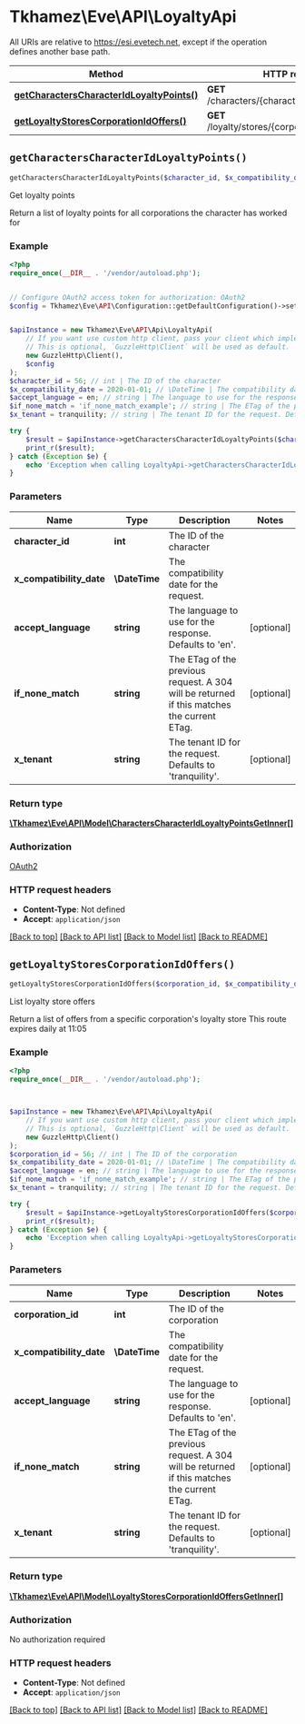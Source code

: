 # Tkhamez\Eve\API\LoyaltyApi

All URIs are relative to https://esi.evetech.net, except if the operation defines another base path.

| Method | HTTP request | Description |
| ------------- | ------------- | ------------- |
| [**getCharactersCharacterIdLoyaltyPoints()**](LoyaltyApi.md#getCharactersCharacterIdLoyaltyPoints) | **GET** /characters/{character_id}/loyalty/points | Get loyalty points |
| [**getLoyaltyStoresCorporationIdOffers()**](LoyaltyApi.md#getLoyaltyStoresCorporationIdOffers) | **GET** /loyalty/stores/{corporation_id}/offers | List loyalty store offers |


## `getCharactersCharacterIdLoyaltyPoints()`

```php
getCharactersCharacterIdLoyaltyPoints($character_id, $x_compatibility_date, $accept_language, $if_none_match, $x_tenant): \Tkhamez\Eve\API\Model\CharactersCharacterIdLoyaltyPointsGetInner[]
```

Get loyalty points

Return a list of loyalty points for all corporations the character has worked for

### Example

```php
<?php
require_once(__DIR__ . '/vendor/autoload.php');


// Configure OAuth2 access token for authorization: OAuth2
$config = Tkhamez\Eve\API\Configuration::getDefaultConfiguration()->setAccessToken('YOUR_ACCESS_TOKEN');


$apiInstance = new Tkhamez\Eve\API\Api\LoyaltyApi(
    // If you want use custom http client, pass your client which implements `GuzzleHttp\ClientInterface`.
    // This is optional, `GuzzleHttp\Client` will be used as default.
    new GuzzleHttp\Client(),
    $config
);
$character_id = 56; // int | The ID of the character
$x_compatibility_date = 2020-01-01; // \DateTime | The compatibility date for the request.
$accept_language = en; // string | The language to use for the response. Defaults to 'en'.
$if_none_match = 'if_none_match_example'; // string | The ETag of the previous request. A 304 will be returned if this matches the current ETag.
$x_tenant = tranquility; // string | The tenant ID for the request. Defaults to 'tranquility'.

try {
    $result = $apiInstance->getCharactersCharacterIdLoyaltyPoints($character_id, $x_compatibility_date, $accept_language, $if_none_match, $x_tenant);
    print_r($result);
} catch (Exception $e) {
    echo 'Exception when calling LoyaltyApi->getCharactersCharacterIdLoyaltyPoints: ', $e->getMessage(), PHP_EOL;
}
```

### Parameters

| Name | Type | Description  | Notes |
| ------------- | ------------- | ------------- | ------------- |
| **character_id** | **int**| The ID of the character | |
| **x_compatibility_date** | **\DateTime**| The compatibility date for the request. | |
| **accept_language** | **string**| The language to use for the response. Defaults to &#39;en&#39;. | [optional] |
| **if_none_match** | **string**| The ETag of the previous request. A 304 will be returned if this matches the current ETag. | [optional] |
| **x_tenant** | **string**| The tenant ID for the request. Defaults to &#39;tranquility&#39;. | [optional] |

### Return type

[**\Tkhamez\Eve\API\Model\CharactersCharacterIdLoyaltyPointsGetInner[]**](../Model/CharactersCharacterIdLoyaltyPointsGetInner.md)

### Authorization

[OAuth2](../../README.md#OAuth2)

### HTTP request headers

- **Content-Type**: Not defined
- **Accept**: `application/json`

[[Back to top]](#) [[Back to API list]](../../README.md#endpoints)
[[Back to Model list]](../../README.md#models)
[[Back to README]](../../README.md)

## `getLoyaltyStoresCorporationIdOffers()`

```php
getLoyaltyStoresCorporationIdOffers($corporation_id, $x_compatibility_date, $accept_language, $if_none_match, $x_tenant): \Tkhamez\Eve\API\Model\LoyaltyStoresCorporationIdOffersGetInner[]
```

List loyalty store offers

Return a list of offers from a specific corporation's loyalty store  This route expires daily at 11:05

### Example

```php
<?php
require_once(__DIR__ . '/vendor/autoload.php');



$apiInstance = new Tkhamez\Eve\API\Api\LoyaltyApi(
    // If you want use custom http client, pass your client which implements `GuzzleHttp\ClientInterface`.
    // This is optional, `GuzzleHttp\Client` will be used as default.
    new GuzzleHttp\Client()
);
$corporation_id = 56; // int | The ID of the corporation
$x_compatibility_date = 2020-01-01; // \DateTime | The compatibility date for the request.
$accept_language = en; // string | The language to use for the response. Defaults to 'en'.
$if_none_match = 'if_none_match_example'; // string | The ETag of the previous request. A 304 will be returned if this matches the current ETag.
$x_tenant = tranquility; // string | The tenant ID for the request. Defaults to 'tranquility'.

try {
    $result = $apiInstance->getLoyaltyStoresCorporationIdOffers($corporation_id, $x_compatibility_date, $accept_language, $if_none_match, $x_tenant);
    print_r($result);
} catch (Exception $e) {
    echo 'Exception when calling LoyaltyApi->getLoyaltyStoresCorporationIdOffers: ', $e->getMessage(), PHP_EOL;
}
```

### Parameters

| Name | Type | Description  | Notes |
| ------------- | ------------- | ------------- | ------------- |
| **corporation_id** | **int**| The ID of the corporation | |
| **x_compatibility_date** | **\DateTime**| The compatibility date for the request. | |
| **accept_language** | **string**| The language to use for the response. Defaults to &#39;en&#39;. | [optional] |
| **if_none_match** | **string**| The ETag of the previous request. A 304 will be returned if this matches the current ETag. | [optional] |
| **x_tenant** | **string**| The tenant ID for the request. Defaults to &#39;tranquility&#39;. | [optional] |

### Return type

[**\Tkhamez\Eve\API\Model\LoyaltyStoresCorporationIdOffersGetInner[]**](../Model/LoyaltyStoresCorporationIdOffersGetInner.md)

### Authorization

No authorization required

### HTTP request headers

- **Content-Type**: Not defined
- **Accept**: `application/json`

[[Back to top]](#) [[Back to API list]](../../README.md#endpoints)
[[Back to Model list]](../../README.md#models)
[[Back to README]](../../README.md)
